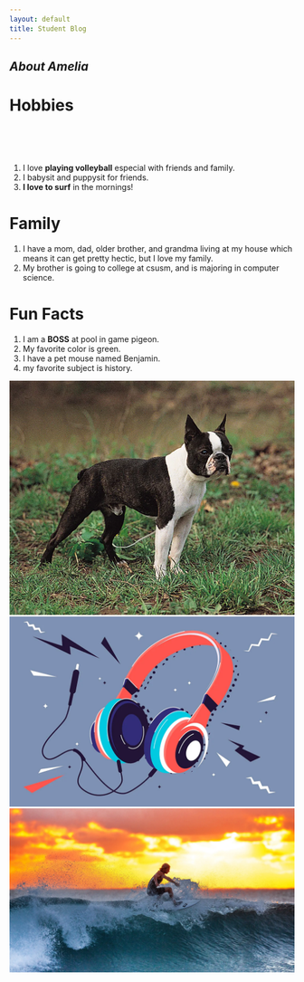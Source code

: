 ```yaml
---
layout: default
title: Student Blog
---
```



## __*About Amelia*__
# <div style="height:100px;" style="background-color:pink;">Hobbies</div>
1. I love __playing volleyball__ especial with friends and family. 
2. I babysit and puppysit for friends. 
3. __I love to surf__ in the mornings!
# Family
1. I have a mom, dad, older brother, and grandma living at my house which means it can get pretty hectic, but I love my family. 
2. My brother is going to college at csusm, and is majoring in computer science.
# Fun Facts
1. I am a __BOSS__ at pool in game pigeon.
2. My favorite color is green. 
3. I have a pet mouse named Benjamin. 
4. my favorite subject is history.

![Alt Text](Boston-terrier.webp)
![Alt Text](good_times_with_bad_music_1050x700.webp)
![Alt Text](surf-4.webp)
